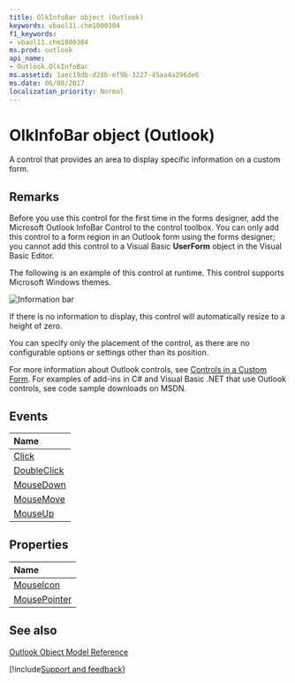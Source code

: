 ```yaml
---
title: OlkInfoBar object (Outlook)
keywords: vbaol11.chm1000304
f1_keywords:
- vbaol11.chm1000304
ms.prod: outlook
api_name:
- Outlook.OlkInfoBar
ms.assetid: 1aec19db-d28b-ef9b-3227-45aa4a296de6
ms.date: 06/08/2017
localization_priority: Normal
---
```



# OlkInfoBar object (Outlook)

A control that provides an area to display specific information on a custom form.


## Remarks

Before you use this control for the first time in the forms designer, add the Microsoft Outlook InfoBar Control to the control toolbox. You can only add this control to a form region in an Outlook form using the forms designer; you cannot add this control to a Visual Basic  **UserForm** object in the Visual Basic Editor.

The following is an example of this control at runtime. This control supports Microsoft Windows themes.


![Information bar](../images/olInfoBar_ZA10119648.gif)



If there is no information to display, this control will automatically resize to a height of zero.

You can specify only the placement of the control, as there are no configurable options or settings other than its position.

For more information about Outlook controls, see [Controls in a Custom Form](../outlook/Concepts/Forms/controls-in-a-custom-form.md). For examples of add-ins in C# and Visual Basic .NET that use Outlook controls, see code sample downloads on MSDN. 


## Events



|Name|
|:-----|
|[Click](Outlook.OlkInfoBar.Click.md)|
|[DoubleClick](Outlook.OlkInfoBar.DoubleClick.md)|
|[MouseDown](Outlook.OlkInfoBar.MouseDown.md)|
|[MouseMove](Outlook.OlkInfoBar.MouseMove.md)|
|[MouseUp](Outlook.OlkInfoBar.MouseUp.md)|

## Properties



|Name|
|:-----|
|[MouseIcon](Outlook.OlkInfoBar.MouseIcon.md)|
|[MousePointer](Outlook.OlkInfoBar.MousePointer.md)|

## See also


[Outlook Object Model Reference](overview/Outlook/object-model.md)

[!include[Support and feedback](~/includes/feedback-boilerplate.md)]